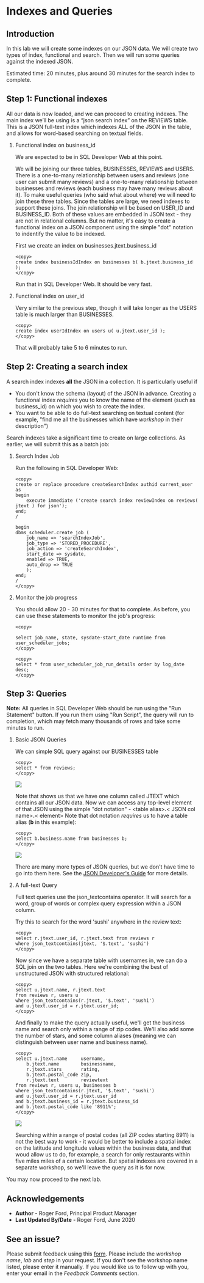 # Indexes and Queries

## Introduction
In this lab we will create some indexes on our JSON data. We will create two types of index, functional and search. Then we will run some queries against the indexed JSON.

Estimated time: 20 minutes, plus around 30 minutes for the search index to complete.

## **Step 1:** Functional indexes

All our data is now loaded, and we can proceed to creating indexes.  The main index we’ll be using is a “json search index” on the REVIEWS table. This is a JSON full-text index which indexes ALL of the JSON in the table, and allows for word-based searching on textual fields.

1.  Functional index on business_id
    
    We are expected to be in SQL Developer Web at this point.

    We will be joining our three tables, BUSINESSES, REVIEWS and USERS. There is a one-to-many relationship between users and reviews (one user can submit many reviews) and a one-to-many relationship between businesses and reviews (each business may have many reviews about it). To make useful queries (who said what about where) we will need to join these three tables. Since the tables are large, we need indexes to support these joins. The join relationship will be based on USER\_ID and BUSINESS\_ID. Both of these values are embedded in JSON text - they are not in relational columns. But no matter, it's easy to create a functional index on a JSON component using the simple "dot" notation to indentify the value to be indexed.

    First we create an index on businesses.jtext.business_id

    ```
    <copy>
    create index businessIdIndex on businesses b( b.jtext.business_id );
    </copy>
    ```

    Run that in SQL Developer Web. It should be very fast.

2.  Functional index on user_id

    Very similar to the previous step, though it will take longer as the USERS table is much larger than BUSINESSES.

    ```
    <copy>
    create index userIdIndex on users u( u.jtext.user_id );
    </copy>
    ```
    That will probably take 5 to 6 minutes to run.

## **Step 2:** Creating a search index

A search index indexes **all** the JSON in a collection. It is particularly useful if
-    You don't know the schema (layout) of the JSON in advance. Creating a functional index _requires_ you to know the name of the element (such as business_id) on which you wish to create the index.
-    You want to be able to do full-text searching on textual content (for example, "find me all the businesses which have _workshop_ in their description")

Search indexes take a significant time to create on large collections. As earlier, we will submit this as a batch job:

1. Search Index Job

    Run the following in SQL Developer Web:

    ```
    <copy>    
    create or replace procedure createSearchIndex authid current_user as
    begin
        execute immediate ('create search index reviewIndex on reviews( jtext ) for json');
    end;
    /

    begin
    dbms_scheduler.create_job (
        job_name => 'searchIndexJob',
        job_type => 'STORED_PROCEDURE',
        job_action => 'createSearchIndex',
        start_date => sysdate,
        enabled => TRUE,
        auto_drop => TRUE
        );
    end;
    /
    </copy>
    ```

2. Monitor the job progress

    You should allow 20 - 30 minutes for that to complete.  As before, you can use these statements to monitor the job's progress:

    ```
    <copy>
    
    select job_name, state, sysdate-start_date runtime from user_scheduler_jobs;
    </copy>
    ```

    ```
    <copy>
    select * from user_scheduler_job_run_details order by log_date desc;
    </copy>
    ```

   
## **Step 3:** Queries

**Note:** All queries in SQL Developer Web should be run using the "Run Statement" button. If you run them using "Run Script", the query will run to completion, which may fetch many thousands of rows and take some minutes to run.

1. Basic JSON Queries

    We can simple SQL query against our BUSINESSES table

    ```
    <copy>
    select * from reviews;
    </copy>
    ```

    ![](./images/query1.png)

    Note that shows us that we have one column called JTEXT which contains all our JSON data. Now we can access any top-level element of that JSON using the simple "dot notation" - &lt;table alias>**.**&lt;  JSON col name&gt;**.**&lt;  element&gt; Note that dot notation _requires_ us to have a table alias (**b** in this example):

    ```
    <copy>
    select b.business.name from businesses b;
    </copy>
    ```
    ![](./images/query2.png)

    There are many more types of JSON queries, but we don't have time to go into them here. See the [JSON Developer's Guide](https://docs.oracle.com/en/database/oracle/oracle-database/19/adjsn/query-json-data.html#GUID-119E5069-77F2-45DC-B6F0-A1B312945590) for more details.

2. A full-text Query

    Full text queries use the json_textcontains operator. It will search for a word, group of words or complex query expression within a JSON column.

    Try this to search for the word 'sushi' anywhere in the review text:

    ```
    <copy>
    select r.jtext.user_id, r.jtext.text from reviews r 
    where json_textcontains(jtext, '$.text', 'sushi') 
    </copy>
    ```

    Now since we have a separate table with usernames in, we can do a SQL join on the two tables. Here we're combining the best of unstructured JSON with structured relational:

    ```
    <copy>
    select u.jtext.name, r.jtext.text
    from reviews r, users u
    where json_textcontains(r.jtext, '$.text', 'sushi') 
    and u.jtext.user_id = r.jtext.user_id;
    </copy>
    ```
    And finally to make the query actually useful, we'll get the business name and search only within a range of zip codes. We'll also add some the number of stars, and some column aliases (meaning we can distinguish between user name and business name).

    ```
    <copy>
    select u.jtext.name     username, 
        b.jtext.name        businessname, 
        r.jtext.stars       rating,
        b.jtext.postal_code zip,
        r.jtext.text        reviewtext
    from reviews r, users u, businesses b
    where json_textcontains(r.jtext, '$.text', 'sushi')
    and u.jtext.user_id = r.jtext.user_id
    and b.jtext.business_id = r.jtext.business_id
    and b.jtext.postal_code like '8911%';
    </copy>
    ```

    ![](images/query5.png)

    Searching within a range of postal codes (all ZIP codes starting 8911) is not the best way to work - it would be better to include a spatial index on the latitude and longitude values within the business data, and that woud allow us to do, for example, a search for only restaurants within five miles miles of a certain location. But spatial indexes are covered in a separate workshop, so we'll leave the query as it is for now.


You may now proceed to the next lab.

## Acknowledgements

- **Author** - Roger Ford, Principal Product Manager
- **Last Updated By/Date** - Roger Ford, June 2020

## See an issue?
Please submit feedback using this [form](https://apexapps.oracle.com/pls/apex/f?p=133:1:::::P1_FEEDBACK:1). Please include the *workshop name*, *lab* and *step* in your request.  If you don't see the workshop name listed, please enter it manually. If you would like us to follow up with you, enter your email in the *Feedback Comments* section.
